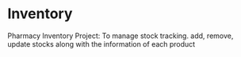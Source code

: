 # Inventory
Pharmacy Inventory Project: To manage stock tracking. add, remove, update stocks along with the information of each product
